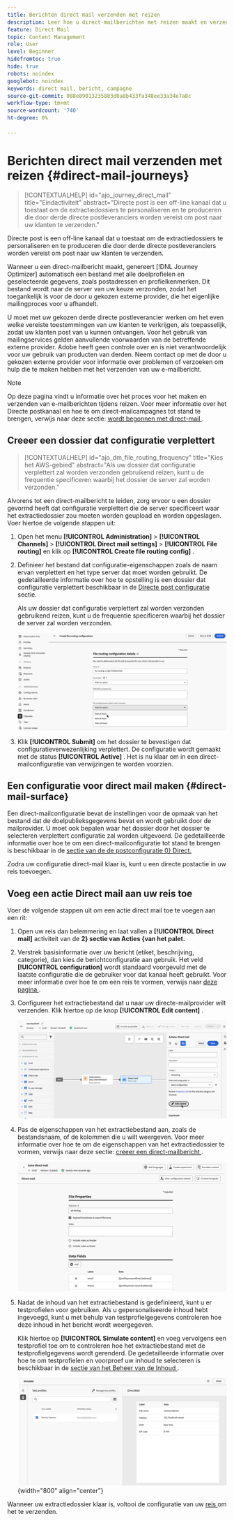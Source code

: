 ```yaml
---
title: Berichten direct mail verzenden met reizen
description: Leer hoe u direct-mailberichten met reizen maakt en verzendt.
feature: Direct Mail
topic: Content Management
role: User
level: Beginner
hidefromtoc: true
hide: true
robots: noindex
googlebot: noindex
keywords: direct mail, bericht, campagne
source-git-commit: 088e89013235883d0a8b433fa348ee33a34e7a8c
workflow-type: tm+mt
source-wordcount: '740'
ht-degree: 0%

---
```



# Berichten direct mail verzenden met reizen {#direct-mail-journeys}

>[!CONTEXTUALHELP]
>id="ajo_journey_direct_mail"
>title="Eindactiviteit"
>abstract="Directe post is een off-line kanaal dat u toestaat om de extractiedossiers te personaliseren en te produceren die door derde directe postleveranciers worden vereist om post naar uw klanten te verzenden."

Directe post is een off-line kanaal dat u toestaat om de extractiedossiers te personaliseren en te produceren die door derde directe postleveranciers worden vereist om post naar uw klanten te verzenden.

Wanneer u een direct-mailbericht maakt, genereert [!DNL Journey Optimizer] automatisch een bestand met alle doelprofielen en geselecteerde gegevens, zoals postadressen en profielkenmerken. Dit bestand wordt naar de server van uw keuze verzonden, zodat het toegankelijk is voor de door u gekozen externe provider, die het eigenlijke mailingproces voor u afhandelt.

U moet met uw gekozen derde directe postleverancier werken om het even welke vereiste toestemmingen van uw klanten te verkrijgen, als toepasselijk, zodat uw klanten post van u kunnen ontvangen. Voor het gebruik van mailingservices gelden aanvullende voorwaarden van de betreffende externe provider. Adobe heeft geen controle over en is niet verantwoordelijk voor uw gebruik van producten van derden. Neem contact op met de door u gekozen externe provider voor informatie over problemen of verzoeken om hulp die te maken hebben met het verzenden van uw e-mailbericht.

>[!NOTE]
>
>Op deze pagina vindt u informatie over het proces voor het maken en verzenden van e-mailberichten tijdens reizen. Voor meer informatie over het Directe postkanaal en hoe te om direct-mailcampagnes tot stand te brengen, verwijs naar deze sectie: [ wordt begonnen met direct-mail ](../direct-mail/get-started-direct-mail.md).

## Creeer een dossier dat configuratie verplettert

>[!CONTEXTUALHELP]
>id="ajo_dm_file_routing_frequency"
>title="Kies het AWS-gebied"
>abstract="Als uw dossier dat configuratie verplettert zal worden verzonden gebruikend reizen, kunt u de frequentie specificeren waarbij het dossier de server zal worden verzonden."

Alvorens tot een direct-mailbericht te leiden, zorg ervoor u een dossier gevormd heeft dat configuratie verplettert die de server specificeert waar het extractiedossier zou moeten worden geupload en worden opgeslagen. Voer hiertoe de volgende stappen uit:

1. Open het menu **[!UICONTROL Administration]** > **[!UICONTROL Channels]** > **[!UICONTROL Direct mail settings]** > **[!UICONTROL File routing]** en klik op **[!UICONTROL Create file routing config]** .

1. Definieer het bestand dat configuratie-eigenschappen zoals de naam ervan verplettert en het type server dat moet worden gebruikt. De gedetailleerde informatie over hoe te opstelling is een dossier dat configuratie verplettert beschikbaar in de [ Directe post configuratie ](../direct-mail/direct-mail-configuration.md#file-routing-configuration) sectie.

   Als uw dossier dat configuratie verplettert zal worden verzonden gebruikend reizen, kunt u de frequentie specificeren waarbij het dossier de server zal worden verzonden.

   ![](assets/file-routing-journey.png)

1. Klik **[!UICONTROL Submit]** om het dossier te bevestigen dat configuratieverwezenlijking verplettert. De configuratie wordt gemaakt met de status **[!UICONTROL Active]** . Het is nu klaar om in een direct-mailconfiguratie van verwijzingen te worden voorzien.

## Een configuratie voor direct mail maken {#direct-mail-surface}

Een direct-mailconfiguratie bevat de instellingen voor de opmaak van het bestand dat de doelpublieksgegevens bevat en wordt gebruikt door de mailprovider. U moet ook bepalen waar het dossier door het dossier te selecteren verplettert configuratie zal worden uitgevoerd. De gedetailleerde informatie over hoe te om een direct-mailconfiguratie tot stand te brengen is beschikbaar in de [ sectie van de de postconfiguratie 0} Direct.](../direct-mail/direct-mail-configuration.md#file-routing-configuration)

Zodra uw configuratie direct-mail klaar is, kunt u een directe postactie in uw reis toevoegen.

## Voeg een actie Direct mail aan uw reis toe

Voer de volgende stappen uit om een actie direct mail toe te voegen aan een rit:

1. Open uw reis dan belemmering en laat vallen a **[!UICONTROL Direct mail]** activiteit van de **2} sectie van Acties {van het palet.**

1. Verstrek basisinformatie over uw bericht (etiket, beschrijving, categorie), dan kies de berichtconfiguratie aan gebruik. Het veld **[!UICONTROL configuration]** wordt standaard voorgevuld met de laatste configuratie die de gebruiker voor dat kanaal heeft gebruikt. Voor meer informatie over hoe te om een reis te vormen, verwijs naar [ deze pagina ](../building-journeys/journey-gs.md).

1. Configureer het extractiebestand dat u naar uw directe-mailprovider wilt verzenden. Klik hiertoe op de knop **[!UICONTROL Edit content]** .

   ![](assets/direct-mail-add-journey.png)

1. Pas de eigenschappen van het extractiebestand aan, zoals de bestandsnaam, of de kolommen die u wilt weergeven. Voor meer informatie over hoe te om de eigenschappen van het extractiedossier te vormen, verwijs naar deze sectie: [ creeer een direct-mailbericht ](../direct-mail/create-direct-mail.md#extraction-file).

   ![](assets/direct-mail-journey-content.png)

1. Nadat de inhoud van het extractiebestand is gedefinieerd, kunt u er testprofielen voor gebruiken. Als u gepersonaliseerde inhoud hebt ingevoegd, kunt u met behulp van testprofielgegevens controleren hoe deze inhoud in het bericht wordt weergegeven.

   Klik hiertoe op **[!UICONTROL Simulate content]** en voeg vervolgens een testprofiel toe om te controleren hoe het extractiebestand met de testprofielgegevens wordt gerenderd. De gedetailleerde informatie over hoe te om testprofielen en voorproef uw inhoud te selecteren is beschikbaar in de [ sectie van het Beheer van de Inhoud ](../content-management/preview-test.md).

   ![](assets/direct-mail-simulate.png){width="800" align="center"}

Wanneer uw extractiedossier klaar is, voltooi de configuratie van uw [ reis ](../building-journeys/journey-gs.md) om het te verzenden.
